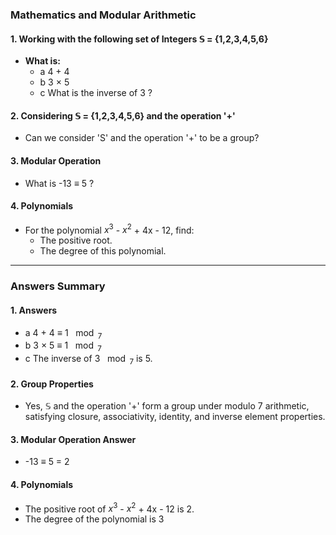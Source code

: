 ### Mathematics and Modular Arithmetic

#### 1. Working with the following set of Integers $\mathbb{S}$ = {1,2,3,4,5,6}

- **What is:**
  - a 4 + 4
  - b 3 $\times$ 5
  - c What is the inverse of 3 ?

#### 2. Considering $\mathbb{S}$ = {1,2,3,4,5,6} and the operation '+'

- Can we consider 'S' and the operation '+' to be a group?

#### 3. Modular Operation

- What is -13 $\equiv$ 5 ?

#### 4. Polynomials

- For the polynomial $x^3$ - $x^2$ + 4x - 12, find:
  - The positive root.
  - The degree of this polynomial.

---

### Answers Summary

#### 1. Answers

- a 4 + 4 $\equiv$ 1 $\mod_7$
- b 3 $\times$ 5 $\equiv$ 1 $\mod_7$
- c The inverse of 3 $\mod_7$ is 5.

#### 2. Group Properties

- Yes, $\mathbb{S}$ and the operation '+' form a group under modulo 7 arithmetic, satisfying closure, associativity, identity, and inverse element properties.

#### 3. Modular Operation Answer

- -13 $\equiv$ 5 = 2

#### 4. Polynomials

- The positive root of $x^3$ - $x^2$ + 4x - 12 is 2.
- The degree of the polynomial is 3

